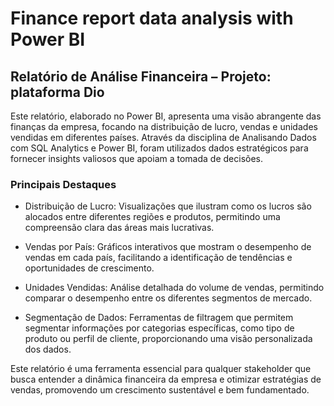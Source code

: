 # **Finance report data analysis with Power BI**

## Relatório de Análise Financeira – Projeto: plataforma Dio

Este relatório, elaborado no Power BI, apresenta uma visão abrangente das finanças da empresa, focando na distribuição de lucro, vendas e unidades vendidas em diferentes países. Através da disciplina de Analisando Dados com SQL Analytics e Power BI, foram utilizados dados estratégicos para fornecer insights valiosos que apoiam a tomada de decisões.

### Principais Destaques

- Distribuição de Lucro: Visualizações que ilustram como os lucros são alocados entre diferentes regiões e produtos, permitindo uma compreensão clara das áreas mais lucrativas.

- Vendas por País: Gráficos interativos que mostram o desempenho de vendas em cada país, facilitando a identificação de tendências e oportunidades de crescimento.

- Unidades Vendidas: Análise detalhada do volume de vendas, permitindo comparar o desempenho entre os diferentes segmentos de mercado.

- Segmentação de Dados: Ferramentas de filtragem que permitem segmentar informações por categorias específicas, como tipo de produto ou perfil de cliente, proporcionando uma visão personalizada dos dados.

Este relatório é uma ferramenta essencial para qualquer stakeholder que busca entender a dinâmica financeira da empresa e otimizar estratégias de vendas, promovendo um crescimento sustentável e bem fundamentado.